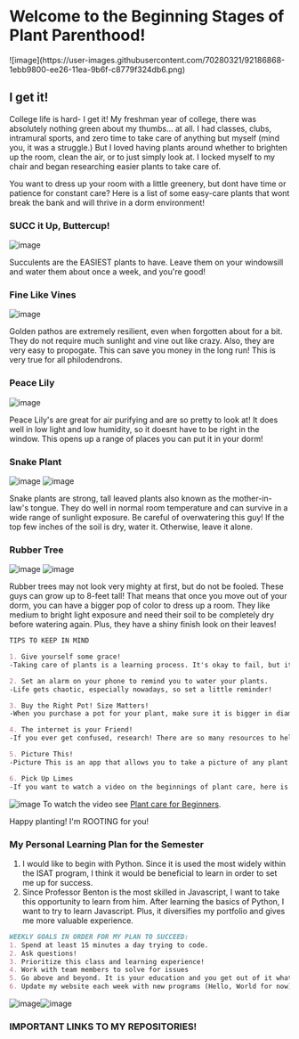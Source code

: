 <h1>Welcome to the Beginning Stages of Plant Parenthood!</h1>
![image](https://user-images.githubusercontent.com/70280321/92186868-1ebb9800-ee26-11ea-9b6f-c8779f324db6.png)

## I get it!

College life is hard- I get it! My freshman year of college, there was absolutely nothing green about my thumbs... at all. I had classes, clubs, intramural sports, and zero time to take care of anything but myself (mind you, it was a struggle.) But I loved having plants around whether to brighten up the room, clean the air, or to just simply look at. I locked myself to my chair and began researching easier plants to take care of.

You want to dress up your room with a little greenery, but dont have time or patience for constant care? Here is a list of some easy-care plants that wont break the bank and will thrive in a dorm environment!

### SUCC it Up, Buttercup!
![image](https://user-images.githubusercontent.com/70280321/92188645-2a5d8d80-ee2b-11ea-90e4-6293a90bc626.png)


Succulents are the EASIEST plants to have. Leave them on your windowsill and water them about once a week, and you're good!  

### Fine Like Vines
![image](https://user-images.githubusercontent.com/70280321/92192042-2a618b80-ee33-11ea-8207-5e3888760806.png)


Golden pathos are extremely resilient, even when forgotten about for a bit. They do not require much sunlight and vine out like crazy. Also, they are very easy to propogate. This can save you money in the long run! This is very true for all philodendrons.

### Peace Lily
![image](https://user-images.githubusercontent.com/70280321/92192672-8082fe80-ee34-11ea-95ec-acfdd1ba0838.png)

Peace Lily's are great for air purifying and are so pretty to look at! It does well in low light and low humidity, so it doesnt have to be right in the window. This opens up a range of places you can put it in your dorm!

### Snake Plant
![image](https://user-images.githubusercontent.com/70280321/92192781-c2ac4000-ee34-11ea-9100-932531e6fd48.png) ![image](https://user-images.githubusercontent.com/70280321/92193055-639afb00-ee35-11ea-809d-d72ad9741305.png)


Snake plants are strong, tall leaved plants also known as the mother-in-law's tongue. They do well in normal room temperature and can survive in a wide range of sunlight exposure. Be careful of overwatering this guy! If the top few inches of the soil is dry, water it. Otherwise, leave it alone.

### Rubber Tree
![image](https://user-images.githubusercontent.com/70280321/92192912-056e1800-ee35-11ea-9c8a-a8cd0e8fe44f.png) ![image](https://user-images.githubusercontent.com/70280321/92192993-3d755b00-ee35-11ea-9f3e-61f0a306ba60.png)


Rubber trees may not look very mighty at first, but do not be fooled. These guys can grow up to 8-feet tall! That means that once you move out of your dorm, you can have a bigger pop of color to dress up a room. They like medium to bright light exposure and need their soil to be completely dry before watering again. Plus, they have a shiny finish look on their leaves!

```markdown
TIPS TO KEEP IN MIND

1. Give yourself some grace!
-Taking care of plants is a learning process. It's okay to fail, but it's more important to keep trying! No one is perfect!

2. Set an alarm on your phone to remind you to water your plants.
-Life gets chaotic, especially nowadays, so set a little reminder!

3. Buy the Right Pot! Size Matters!
-When you purchase a pot for your plant, make sure it is bigger in diameter by at least a few inches. Leave room for the little guy to grow.

4. The internet is your Friend!
-If you ever get confused, research! There are so many resources to help you out. 

5. Picture This!
-Picture This is an app that allows you to take a picture of any plant and tells you all about it and how to take care of them! It's free on all devices!

6. Pick Up Limes
-If you want to watch a video on the beginnings of plant care, here is the link to one of my favorite vegan minimalist youtubers, Sadia. She is super knowledgable, experienced, and overall a great online mentor. Check her out!
```
![image](https://user-images.githubusercontent.com/70280321/92193524-92fe3780-ee36-11ea-9ea5-9e7bf33b990a.png)
To watch the video see [Plant care for Beginners](https://www.youtube.com/watch?v=LZhnCxG5c6s&t=4s).

Happy planting! I'm ROOTING for you!


### My Personal Learning Plan for the Semester
1. I would like to begin with Python. Since it is used the most widely within the ISAT program, I think it would be beneficial to learn in order to set me up for success.
2. Since Professor Benton is the most skilled in Javascript, I want to take this opportunity to learn from him. After learning the basics of Python, I want to try to learn Javascript. Plus, it diversifies my portfolio and gives me more valuable experience. 
```markdown
WEEKLY GOALS IN ORDER FOR MY PLAN TO SUCCEED:
1. Spend at least 15 minutes a day trying to code.
2. Ask questions! 
3. Prioritize this class and learning experience!
4. Work with team members to solve for issues
5. Go above and beyond. It is your education and you get out of it what you put into it. 
6. Update my website each week with new programs (Hello, World for now).
```
![image](https://user-images.githubusercontent.com/70280321/92989660-b020af00-f4a3-11ea-939d-99f92a5da2ca.png)![image](https://user-images.githubusercontent.com/70280321/92989660-b020af00-f4a3-11ea-939d-99f92a5da2ca.png)
### IMPORTANT LINKS TO MY REPOSITORIES!
